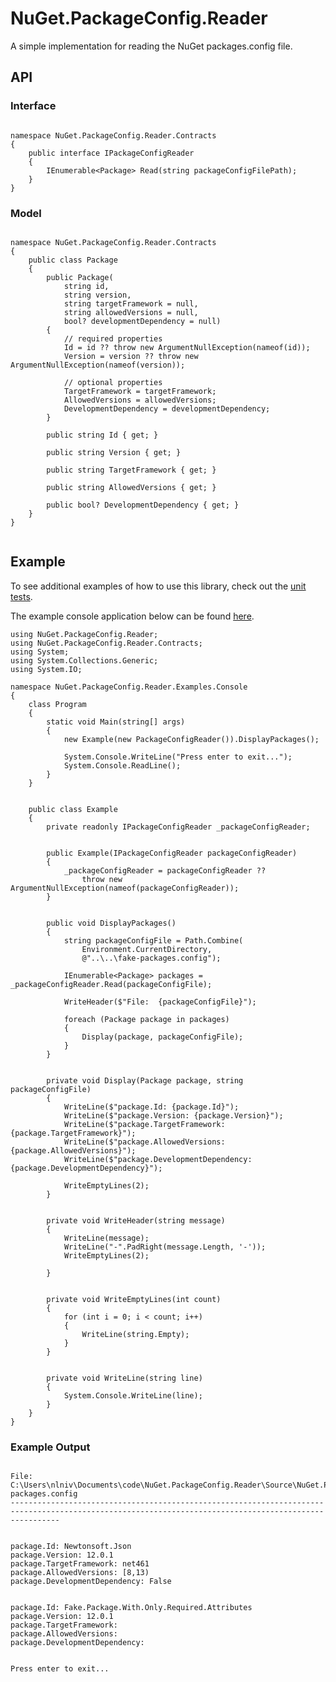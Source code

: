 # NuGet.PackageConfig.Reader
A simple implementation for reading the NuGet packages.config file.


## API

### Interface

```CSharp

namespace NuGet.PackageConfig.Reader.Contracts
{
	public interface IPackageConfigReader
	{
		IEnumerable<Package> Read(string packageConfigFilePath);
	}
}

```


### Model

```CSharp

namespace NuGet.PackageConfig.Reader.Contracts
{
	public class Package
	{
		public Package(
			string id, 
			string version, 
			string targetFramework = null, 
			string allowedVersions = null, 
			bool? developmentDependency = null)
		{
			// required properties
			Id = id ?? throw new ArgumentNullException(nameof(id));
			Version = version ?? throw new ArgumentNullException(nameof(version));

			// optional properties
			TargetFramework = targetFramework;
			AllowedVersions = allowedVersions;
			DevelopmentDependency = developmentDependency;
		}

		public string Id { get; }

		public string Version { get; }

		public string TargetFramework { get; }

		public string AllowedVersions { get; }

		public bool? DevelopmentDependency { get; }
	}
}


```

## Example

To see additional examples of how to use this library, check out the [unit tests](https://github.com/nickniverson/NuGet.PackageConfig.Reader/blob/master/Source/NuGet.PackageConfig.Reader.Tests/PackageConfigReaderTests.cs).


The example console application below can be found [here](https://github.com/nickniverson/NuGet.PackageConfig.Reader/tree/master/Source/NuGet.PackageConfig.Reader.Examples.Console).  


``` CSharp
using NuGet.PackageConfig.Reader;
using NuGet.PackageConfig.Reader.Contracts;
using System;
using System.Collections.Generic;
using System.IO;

namespace NuGet.PackageConfig.Reader.Examples.Console
{
	class Program
	{
		static void Main(string[] args)
		{
			new Example(new PackageConfigReader()).DisplayPackages();

			System.Console.WriteLine("Press enter to exit...");
			System.Console.ReadLine();
		}
	}


	public class Example
	{
		private readonly IPackageConfigReader _packageConfigReader;


		public Example(IPackageConfigReader packageConfigReader)
		{
			_packageConfigReader = packageConfigReader ?? 
				throw new ArgumentNullException(nameof(packageConfigReader));
		}


		public void DisplayPackages()
		{
			string packageConfigFile = Path.Combine(
				Environment.CurrentDirectory, 
				@"..\..\fake-packages.config");

			IEnumerable<Package> packages = _packageConfigReader.Read(packageConfigFile);

			WriteHeader($"File:  {packageConfigFile}");

			foreach (Package package in packages)
			{
				Display(package, packageConfigFile);
			}
		}


		private void Display(Package package, string packageConfigFile)
		{
			WriteLine($"package.Id: {package.Id}");
			WriteLine($"package.Version: {package.Version}");
			WriteLine($"package.TargetFramework: {package.TargetFramework}");
			WriteLine($"package.AllowedVersions: {package.AllowedVersions}");
			WriteLine($"package.DevelopmentDependency: {package.DevelopmentDependency}");

			WriteEmptyLines(2);
		}


		private void WriteHeader(string message)
		{
			WriteLine(message);
			WriteLine("-".PadRight(message.Length, '-'));
			WriteEmptyLines(2);

		}


		private void WriteEmptyLines(int count)
		{
			for (int i = 0; i < count; i++)
			{
				WriteLine(string.Empty);
			}
		}


		private void WriteLine(string line)
		{
			System.Console.WriteLine(line);
		}
	}
}

```

### Example Output

```Cmd

File:  C:\Users\nlniv\Documents\code\NuGet.PackageConfig.Reader\Source\NuGet.PackageConfig.Reader.Examples.Console\bin\Debug\..\..\fake-packages.config
-------------------------------------------------------------------------------------------------------------------------------------------------------


package.Id: Newtonsoft.Json
package.Version: 12.0.1
package.TargetFramework: net461
package.AllowedVersions: [8,13)
package.DevelopmentDependency: False


package.Id: Fake.Package.With.Only.Required.Attributes
package.Version: 12.0.1
package.TargetFramework:
package.AllowedVersions:
package.DevelopmentDependency:


Press enter to exit...

```


